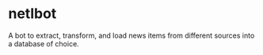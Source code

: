 # netlbot

A bot to extract, transform, and load news items from different sources into a database of choice.